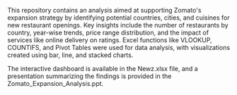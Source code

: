 This repository contains an analysis aimed at supporting Zomato's expansion strategy by identifying potential countries, cities, and cuisines for new restaurant openings. Key insights include the number of restaurants by country, year-wise trends, price range distribution, and the impact of services like online delivery on ratings. Excel functions like VLOOKUP, COUNTIFS, and Pivot Tables were used for data analysis, with visualizations created using bar, line, and stacked charts.

The interactive dashboard is available in the Newz.xlsx file, and a presentation summarizing the findings is provided in the Zomato_Expansion_Analysis.ppt.

